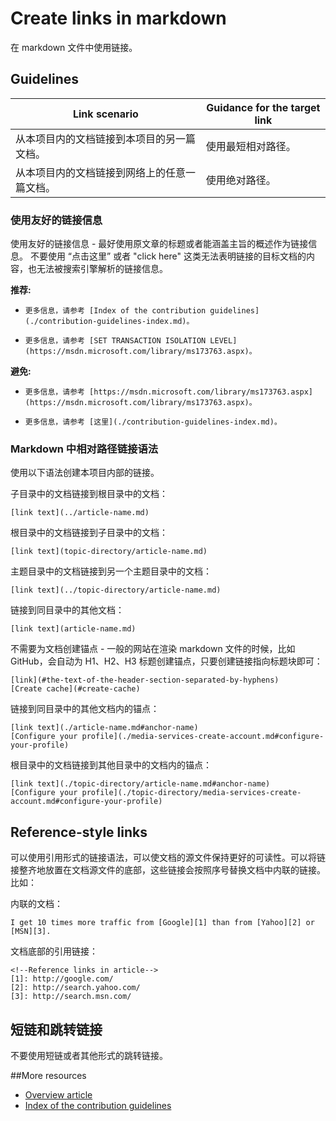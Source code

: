 # Create links in markdown

在 markdown 文件中使用链接。

## Guidelines

| Link scenario | Guidance for the target link  |
|---------------|-----------|
|从本项目内的文档链接到本项目的另一篇文档。|使用最短相对路径。|
|从本项目内的文档链接到网络上的任意一篇文档。|使用绝对路径。|

### 使用友好的链接信息

使用友好的链接信息 - 最好使用原文章的标题或者能涵盖主旨的概述作为链接信息。 不要使用 “点击这里” 或者 "click here" 这类无法表明链接的目标文档的内容，也无法被搜索引擎解析的链接信息。

**推荐:**

- `更多信息，请参考 [Index of the contribution guidelines](./contribution-guidelines-index.md)。`

- `更多信息，请参考 [SET TRANSACTION ISOLATION LEVEL](https://msdn.microsoft.com/library/ms173763.aspx)。`

**避免:**

- `更多信息，请参考 [https://msdn.microsoft.com/library/ms173763.aspx](https://msdn.microsoft.com/library/ms173763.aspx)。`

- `更多信息，请参考 [这里](./contribution-guidelines-index.md)。`

### Markdown 中相对路径链接语法

使用以下语法创建本项目内部的链接。

子目录中的文档链接到根目录中的文档：

    [link text](../article-name.md)

根目录中的文档链接到子目录中的文档： 

    [link text](topic-directory/article-name.md)

主题目录中的文档链接到另一个主题目录中的文档：

    [link text](../topic-directory/article-name.md)

链接到同目录中的其他文档：

    [link text](article-name.md)


不需要为文档创建锚点 - 一般的网站在渲染 markdown 文件的时候，比如 GitHub，会自动为 H1、H2、H3 标题创建锚点，只要创建链接指向标题块即可：

    [link](#the-text-of-the-header-section-separated-by-hyphens)
    [Create cache](#create-cache)

链接到同目录中的其他文档内的锚点：

    [link text](./article-name.md#anchor-name)
    [Configure your profile](./media-services-create-account.md#configure-your-profile)

根目录中的文档链接到其他目录中的文档内的锚点：

    [link text](./topic-directory/article-name.md#anchor-name)
    [Configure your profile](./topic-directory/media-services-create-account.md#configure-your-profile)

## Reference-style links

可以使用引用形式的链接语法，可以使文档的源文件保持更好的可读性。可以将链接整齐地放置在文档源文件的底部，这些链接会按照序号替换文档中内联的链接。比如：

内联的文档：

    I get 10 times more traffic from [Google][1] than from [Yahoo][2] or [MSN][3].

文档底部的引用链接：

    <!--Reference links in article-->
    [1]: http://google.com/
    [2]: http://search.yahoo.com/  
    [3]: http://search.msn.com/

## 短链和跳转链接

不要使用短链或者其他形式的跳转链接。

##More resources

- [Overview article](./../README.md)
- [Index of the contribution guidelines](./contribution-guidelines-index.md)
